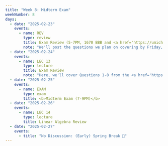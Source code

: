```yaml
---
title: "Week 8: Midterm Exam"
weekNumber: 8
days:
  - date: "2025-02-23"
    events:
      - name: REV
        type: review
        title: Exam Review (5-7PM, 1670 BBB and <a href="https://umich.zoom.us/j/95923283134">Zoom</a>)
        note: "We'll post the questions we plan on covering by Friday, but they will be different than those in Monday's review. This review will be recorded."
  - date: "2025-02-24"
    events:
      - name: LEC 13
        type: lecture
        title: Exam Review
        note: "Here, we'll cover Questions 1-8 from the <a href='https://study.practicaldsc.org/fa24-final'>Fall 2024 Final</a>."
  - date: "2025-02-25"
    events:
      - name: EXAM
        type: exam
        title: <b>Midterm Exam (7-9PM)</b>
  - date: "2025-02-26"
    events:
      - name: LEC 14
        type: lecture
        title: Linear Algebra Review
  - date: "2025-02-27"
    events:
      - title: "No Discussion: (Early) Spring Break 🌸"
---
```

